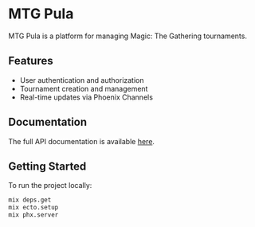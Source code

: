 # MTG Pula

MTG Pula is a platform for managing Magic: The Gathering tournaments.

## Features
- User authentication and authorization
- Tournament creation and management
- Real-time updates via Phoenix Channels

## Documentation
The full API documentation is available [here](https://filipbasti.github.io/mtg_pula/readme.html).

## Getting Started
To run the project locally:
```bash
mix deps.get
mix ecto.setup
mix phx.server
```